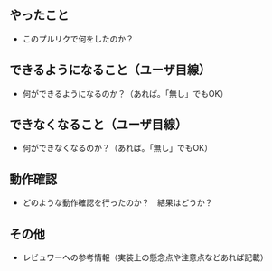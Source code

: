 ## やったこと

* このプルリクで何をしたのか？

## できるようになること（ユーザ目線）

* 何ができるようになるのか？（あれば。「無し」でもOK）

## できなくなること（ユーザ目線）

* 何ができなくなるのか？（あれば。「無し」でもOK）

## 動作確認

* どのような動作確認を行ったのか？　結果はどうか？

## その他

* レビュワーへの参考情報（実装上の懸念点や注意点などあれば記載）